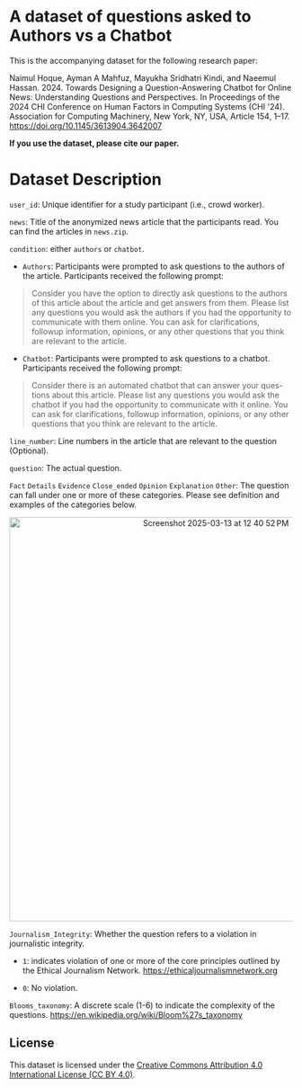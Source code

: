 # A dataset of questions asked to Authors vs a Chatbot

This is the accompanying dataset for the following research paper: 

Naimul Hoque, Ayman A Mahfuz, Mayukha Sridhatri Kindi, and Naeemul Hassan. 2024. 
Towards Designing a Question-Answering Chatbot for Online News: Understanding Questions and Perspectives. 
In Proceedings of the 2024 CHI Conference on Human Factors in Computing Systems (CHI '24). Association for Computing Machinery, New York, NY, USA, Article 154, 1–17. 
https://doi.org/10.1145/3613904.3642007

<b>If you use the dataset, please cite our paper.</b>

# Dataset Description

```user_id```: Unique identifier for a study participant (i.e., crowd worker).

```news```: Title of the anonymized news article that the participants read. You can find the articles in ```news.zip```.

```condition```: either ```authors``` or ```chatbot```. 
  
- ```Authors```: Participants were prompted to ask questions to
the authors of the article. Participants received the following
prompt:

> Consider you have the option to directly ask questions
to the authors of this article about the article and get answers
from them. Please list any questions you would ask the authors
if you had the opportunity to communicate with them online. You can ask for clarifications, followup information, opinions,
or any other questions that you think are relevant to the article.

- ```Chatbot```: Participants were prompted to ask questions to a
chatbot. Participants received the following prompt:

> Consider there is an automated chatbot that can answer your ques-
tions about this article. Please list any questions you would ask
the chatbot if you had the opportunity to communicate with
it online. You can ask for clarifications, followup information,
opinions, or any other questions that you think are relevant to
the article.

```line_number```: Line numbers in the article that are relevant to the question (Optional).

```question```: The actual question.

```Fact``` ```Details``` ```Evidence``` ```Close_ended``` ```Opinion``` ```Explanation``` ```Other```: The question can fall under one or more of these categories. 
Please see definition and examples of the categories below.

<p align="center">
<img width="719" alt="Screenshot 2025-03-13 at 12 40 52 PM" src="https://github.com/user-attachments/assets/f54c2519-c1e5-4b7c-903a-fd2913c975ad" />
</p>


```Journalism_Integrity```: Whether the question refers to a violation in journalistic integrity.

- ```1```: indicates violation of one or more of the core principles outlined by the Ethical Journalism Network. https://ethicaljournalismnetwork.org

- ```0```: No violation.

```Blooms_taxonomy```: A discrete scale (1-6) to indicate the complexity of the questions. https://en.wikipedia.org/wiki/Bloom%27s_taxonomy

## License
This dataset is licensed under the [Creative Commons Attribution 4.0 International License (CC BY 4.0)](https://creativecommons.org/licenses/by/4.0/).



 
